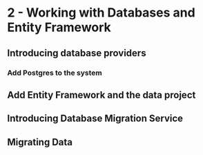 # 2 - Working with Databases and Entity Framework

## Introducing database providers

### Add Postgres to the system

## Add Entity Framework and the data project

## Introducing Database Migration Service

## Migrating Data

